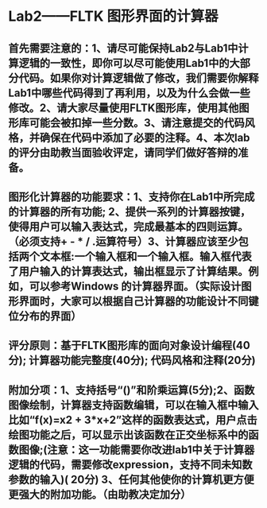 # Lab2——FLTK 图形界面的计算器

## 首先需要注意的：1、请尽可能保持Lab2与Lab1中计算逻辑的一致性，即你可以尽可能使用Lab1中的大部分代码。如果你对计算逻辑做了修改，我们需要你解释Lab1中哪些代码得到了再利用，以及为什么会做一些修改。2、请大家尽量使用FLTK图形库，使用其他图形库可能会被扣掉一些分数。3、请注意提交的代码风格，并确保在代码中添加了必要的注释。4、本次lab的评分由助教当面验收评定，请同学们做好答辩的准备。

## 图形化计算器的功能要求：1、支持你在Lab1中所完成的计算器的所有功能; 2、提供一系列的计算器按键，使得用户可以输入表达式，完成最基本的四则运算。（必须支持+ - * / .运算符号）3、计算器应该至少包括两个文本框:一个输入框和一个输入框。输入框代表了用户输入的计算表达式，输出框显示了计算结果。例如，可以参考Windows 的计算器界面。（实际设计图形界面时，大家可以根据自己计算器的功能设计不同键位分布的界面）

## 评分原则：基于FLTK图形库的面向对象设计编程(40分); 计算器功能完整度(40分); 代码风格和注释(20分)

## 附加分项：1、支持括号“()”和阶乘运算(5分);2、函数图像绘制，计算器支持函数编辑，可以在输入框中输入比如“f(x)=x2 + 3*x+2”这样的函数表达式，用户点击绘图功能之后，可以显示出该函数在正交坐标系中的函数图像;(注意：这一功能需要你改进lab1中关于计算器逻辑的代码，需要修改expression，支持不同未知数参数的输入)( 20分)   3、任何其他使你的计算机更方便更强大的附加功能。（由助教决定加分）
